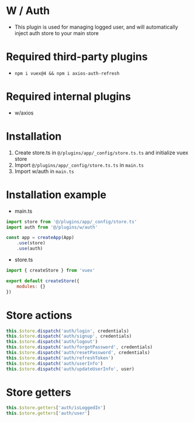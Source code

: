 # W / Auth
- This plugin is used for managing logged user, and will automatically inject auth store to your main store

# Required third-party plugins
- `npm i vuex@4 && npm i axios-auth-refresh`
# Required internal plugins
- w/axios

# Installation
1. Create store.ts in `@/plugins/app/_config/store.ts.ts` and initialize vuex store
2. Import `@/plugins/app/_config/store.ts.ts` in `main.ts`
3. Import w/auth in `main.ts`

# Installation example
- main.ts
```javascript
import store from '@/plugins/app/_config/store.ts'
import auth from '@/plugins/w/auth'

const app = createApp(App)
	.use(store)
	.use(auth)
```
- store.ts
```javascript
import { createStore } from 'vuex'

export default createStore({
	modules: {}
})
```
# Store actions
```javascript
this.$store.dispatch('auth/login', credentials)
this.$store.dispatch('auth/signup', credentials)
this.$store.dispatch('auth/logout')
this.$store.dispatch('auth/forgotPassword', credentials)
this.$store.dispatch('auth/resetPassword', credentials)
this.$store.dispatch('auth/refreshToken')
this.$store.dispatch('auth/userInfo')
this.$store.dispatch('auth/updateUserInfo', user)
```

# Store getters
```javascript
this.$store.getters['auth/isLoggedIn']
this.$store.getters['auth/user']
```